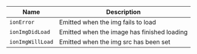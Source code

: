 
| Name | Description |
| --- | --- |
| `ionError` | Emitted when the img fails to load |
| `ionImgDidLoad` | Emitted when the image has finished loading |
| `ionImgWillLoad` | Emitted when the img src has been set |

